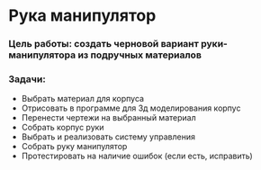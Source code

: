 # Рука манипулятор


### Цель работы: создать черновой вариант руки-манипулятора из подручных материалов 
### Задачи: 
* Выбрать материал для корпуса 
* Отрисовать в программе для 3д моделирования корпус 
* Перенести чертежи на выбранный материал 
* Собрать корпус руки 
* Выбрать и реализовать систему управления 
* Собрать руку манипулятор 
* Протестировать на наличие ошибок (если есть, исправить)
